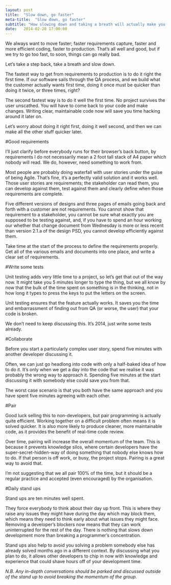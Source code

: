 ```yaml
---
layout: post
title:  "Slow down, go faster"
meta-title:  "Slow down, go faster"
subtitle: "How slowing down and taking a breath will actually make you deliver faster"
date:   2014-02-28 17:00:00
---
```


We always want to move faster; faster requirements capture, faster and more efficient coding, faster to production. That’s all well and good, but if we try to go too fast, to soon, things can go really bad.

Let’s take a step back, take a breath and slow down.

The fastest way to get from requirements to production is to do it right the first time. If our software sails through the QA process, and we build what the customer actually wants first time, doing it once must be quicker than doing it twice, or three times, right?

The second fastest way is to do it well the first time. No project survives the user unscathed. You will have to come back to your code and make changes. Writing clear, maintainable code now will save you time hacking around it later on.

Let’s worry about doing it right first, doing it well second, and then we can make all the other stuff quicker later.


#Good requirements

I’ll just clarify before everybody runs for their browser’s back button, by requirements I do not necessarily mean a 2 foot tall stack of A4 paper which nobody will read. We do, however, need something to work from.

Most people are probably doing waterfall with user stories under the guise of being Agile. That’s fine, it’s a perfectly valid solution and it works well. Those user stories are requirements; the stakeholder can read them, you can develop against them, test against them and clearly define when those requirements are complete.

Five different versions of designs and three pages of emails going back and forth with a customer are not requirements. You cannot show that requirement to a stakeholder, you cannot be sure what exactly you are supposed to be testing against, and, if you have to spend an hour working our whether that change document from Wednesday is more or less recent than version 2.1.a of the design PSD, you cannot develop efficiently against them.

Take time at the start of the process to define the requirements properly. Get all of the various emails and documents into one place, and write a clear set of requirements.


#Write some tests

Unit testing adds very little time to a project, so let’s get that out of the way now. It might take you 5 minutes longer to type the thing, but we all know by now that the bulk of the time spent on something is in the thinking, not in how long it types to press the keys to put the letters on the screen.

Unit testing ensures that the feature actually works. It saves you the time and embarrassment of finding out from QA (or worse, the user) that your code is broken.

We don’t need to keep discussing this. It’s 2014, just write some tests already.


#Collaborate

Before you start a particularly complex user story, spend five minutes with another developer discussing it.

Often, we can just go headlong into code with only a half-baked idea of how to do it. It’s only when we get a day into the code that we realise it was probably the wrong way to approach it. Spending five minutes at the start discussing it with somebody else could save you from that.

The worst case scenario is that you both have the same approach and you have spent five minutes agreeing with each other.


#Pair

Good luck selling this to non-developers, but pair programming is actually quite efficient. Working together on a difficult problem often means it is solved quicker. It is also more likely to produce cleaner, more maintainable code, as it provides the benefit of real-time code review.

Over time, pairing will increase the overall momentum of the team. This is because it prevents knowledge silos, where certain developers have the super-secret-hidden-way of doing something that nobody else knows how to do. If that person is off work, or busy, the project stops. Pairing is a great way to avoid that.

I’m not suggesting that we all pair 100% of the time, but it should be a regular practice and accepted (even encouraged) by the organisation.


#Daily stand ups

Stand ups are ten minutes well spent.

They force everybody to think about their day up front. This is where they raise any issues they might have during the day which may block them, which means they need to think early about what issues they might face. Removing a developer’s blockers now means that they can work uninterrupted for the rest of the day. There is nothing that slows down development more than breaking a programmer’s concentration.

Stand ups also help to avoid you solving a problem somebody else has already solved months ago in a different context. By discussing what you plan to do, it allows other developers to chip in now with knowledge and experience that could shave hours off of your development time.

*N.B. Any in-depth conversations should be parked and discussed outside of the stand up to avoid breaking the momentum of the group.*
